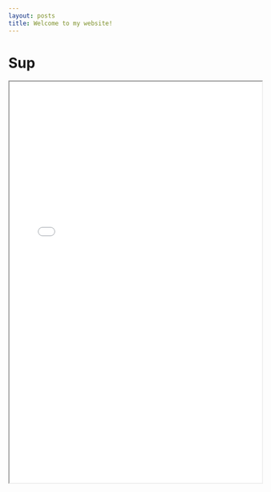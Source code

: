 ```yaml
---
layout: posts
title: Welcome to my website!
---
```


Sup
===

<iframe width="100%" height = "800" src="Kathryn_Barker_CoveringLetter.pdf">
